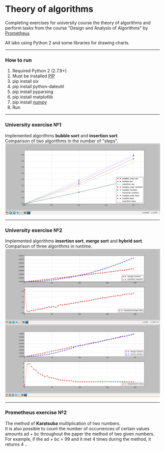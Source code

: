 <h1>Theory of algorithms</h1>
Completing exercises for university course the theory of algorithms and perform tasks from the course "Design and Analysis of Algorithms" by <a href="http://prometheus.org.ua/">Prometheus</a>


All labs using Python 2 and some libraries for drawing charts.
<hr>
<h3>How to run</h3>
<ol>
<li>Required Python 2 (2.7.9+)</li>
<li>Must be installed <a href="https://pypi.python.org/pypi/pip">PIP</a></li>
<li>pip install six</li>
<li>pip install python-dateutil</li>
<li>pip install pyparsing</li>
<li>pip install matplotlib</li>
<li>pip install <a href="http://sourceforge.net/projects/numpy/?source=typ_redirect">numpy</a></li>
<li>Run</li>
</ol>
<hr>
<h3>University exercise №1</h3>
Implemented algorithms <b>bubble sort</b> and <b>insertion sort</b>. <br>
Comparison of two algorithms in the number of "steps".
<img src="https://raw.githubusercontent.com/vaiol/Theory-of-algorithms/master/Laba1/result.png"></img>
<hr>
<h3>University exercise №2</h3>
Implemented algorithms <b>insertion sort</b>, <b>merge sort</b> and <b>hybrid sort</b>.  <br>
Comparison of three algorithms in runtime.
<img src="https://raw.githubusercontent.com/vaiol/Theory-of-algorithms/master/Laba2/result1.png"></img>
<img src="https://raw.githubusercontent.com/vaiol/Theory-of-algorithms/master/Laba2/result2.png"></img>
<hr>
<h3>Prometheus exercise №2</h3>
The method of <b>Karatsuba</b> multiplication of two numbers. <br>
It is also possible to count the number of occurrences of certain values amounts ad + bc throughout the paper the method of two given numbers. For example, if the ad + bc = 99 and it met 4 times during the method, it returns 4 ..
